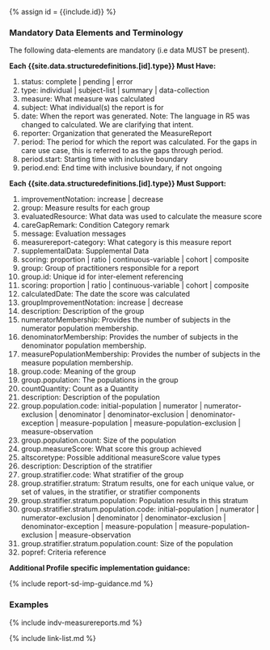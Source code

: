 {% assign id = {{include.id}} %}
<!--Begin Generated Intro Tag (DO NOT REMOVE)-->
### Mandatory Data Elements and Terminology
The following data-elements are mandatory (i.e data MUST be present).

**Each {{site.data.structuredefinitions.[id].type}} Must Have:**
1. status: complete \| pending \| error
2. type: individual \| subject-list \| summary \| data-collection
3. measure: What measure was calculated
4. subject: What individual(s) the report is for
5. date: When the report was generated. Note: The language in R5 was changed to calculated.  We are clarifying that intent.
6. reporter: Organization that generated the MeasureReport
7. period: The period for which the report was calculated. For the gaps in care use case, this is referred to as the gaps through period.
8. period.start: Starting time with inclusive boundary
9. period.end: End time with inclusive boundary, if not ongoing

**Each {{site.data.structuredefinitions.[id].type}} Must Support:**
1. improvementNotation: increase \| decrease
2. group: Measure results for each group
3. evaluatedResource: What data was used to calculate the measure score
4. careGapRemark: Condition Category remark
5. message: Evaluation messages
6. measurereport-category: What category is this measure report
7. supplementalData: Supplemental Data
8. scoring: proportion \| ratio \| continuous-variable \| cohort \| composite
9. group: Group of practitioners responsible for a report
10. group.id: Unique id for inter-element referencing
11. scoring: proportion \| ratio \| continuous-variable \| cohort \| composite
12. calculatedDate: The date the score was calculated
13. groupImprovementNotation: increase \| decrease
14. description: Description of the group
15. numeratorMembership: Provides the number of subjects in the numerator population membership.
16. denominatorMembership: Provides the number of subjects in the denominator population membership.
17. measurePopulationMembership: Provides the number of subjects in the measure population membership.
18. group.code: Meaning of the group
19. group.population: The populations in the group
20. countQuantity: Count as a Quantity
21. description: Description of the population
22. group.population.code: initial-population \| numerator \| numerator-exclusion \| denominator \| denominator-exclusion \| denominator-exception \| measure-population \| measure-population-exclusion \| measure-observation
23. group.population.count: Size of the population
24. group.measureScore: What score this group achieved
25. altscoretype: Possible additional measureScore value types
26. description: Description of the stratifier
27. group.stratifier.code: What stratifier of the group
28. group.stratifier.stratum: Stratum results, one for each unique value, or set of values, in the stratifier, or stratifier components
29. group.stratifier.stratum.population: Population results in this stratum
30. group.stratifier.stratum.population.code: initial-population \| numerator \| numerator-exclusion \| denominator \| denominator-exclusion \| denominator-exception \| measure-population \| measure-population-exclusion \| measure-observation
31. group.stratifier.stratum.population.count: Size of the population
32. popref: Criteria reference

<!--End Generated Intro (DO NOT REMOVE)-->



**Additional Profile specific implementation guidance:**

{% include report-sd-imp-guidance.md %}

### Examples

{% include indv-measurereports.md %}

{% include link-list.md %}
